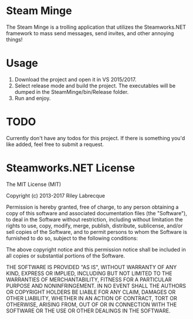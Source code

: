 # Steam Minge
The Steam Minge is a trolling application that utilizes the Steamworks.NET framework to mass send messages, send invites, and other annoying things!


# Usage
1. Download the project and open it in VS 2015/2017.
2. Select release mode and build the project. The executables will be dumped in the SteamMinge/bin/Release folder. 
3. Run and enjoy.


# TODO
Currently don't have any todos for this project. If there is something you'd like added, feel free to submit a request.


# Steamworks.NET License
The MIT License (MIT)

Copyright (c) 2013-2017 Riley Labrecque

Permission is hereby granted, free of charge, to any person obtaining a copy
of this software and associated documentation files (the "Software"), to deal
in the Software without restriction, including without limitation the rights
to use, copy, modify, merge, publish, distribute, sublicense, and/or sell
copies of the Software, and to permit persons to whom the Software is
furnished to do so, subject to the following conditions:

The above copyright notice and this permission notice shall be included in
all copies or substantial portions of the Software.

THE SOFTWARE IS PROVIDED "AS IS", WITHOUT WARRANTY OF ANY KIND, EXPRESS OR
IMPLIED, INCLUDING BUT NOT LIMITED TO THE WARRANTIES OF MERCHANTABILITY,
FITNESS FOR A PARTICULAR PURPOSE AND NONINFRINGEMENT. IN NO EVENT SHALL THE
AUTHORS OR COPYRIGHT HOLDERS BE LIABLE FOR ANY CLAIM, DAMAGES OR OTHER
LIABILITY, WHETHER IN AN ACTION OF CONTRACT, TORT OR OTHERWISE, ARISING FROM,
OUT OF OR IN CONNECTION WITH THE SOFTWARE OR THE USE OR OTHER DEALINGS IN
THE SOFTWARE.
